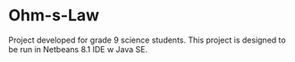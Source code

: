 # Ohm-s-Law
Project developed for grade 9 science students. 
This project is designed to be run in Netbeans 8.1 IDE w Java SE.
